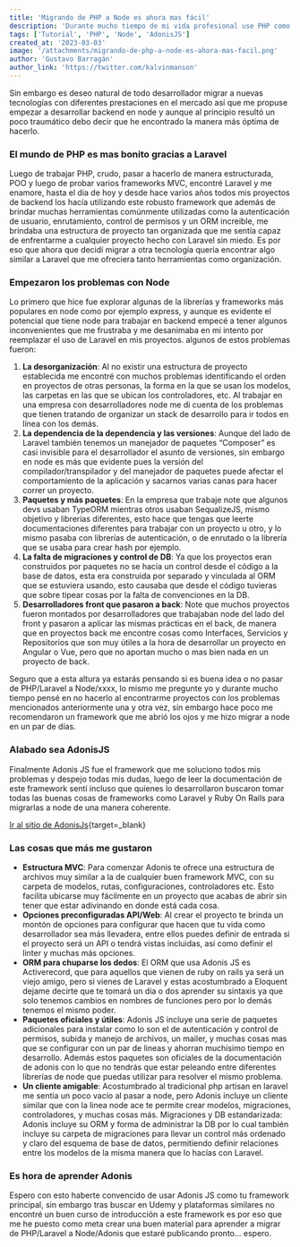 ```yaml
---
title: 'Migrando de PHP a Node es ahora mas fácil'
description: 'Durante mucho tiempo de mi vida profesional use PHP como mi lenguaje principal de desarrollo para backend, al ser un lenguaje de tipado dinámico su curva de aprendizaje es muy corta y la comunidad alrededor de este lenguaje es tan robusta que puedo pensar que todo problema que se pueda presentar en PHP ya lo encontraremos resuelto en StackOverFlow.'
tags: ['Tutorial', 'PHP', 'Node', 'AdonisJS']
created_at: '2023-03-03'
image: '/attachments/migrando-de-php-a-node-es-ahora-mas-facil.png'
author: 'Gustavo Barragán'
author_link: 'https://twitter.com/kalvinmanson'
---
```

Sin embargo es deseo natural de todo desarrollador migrar a nuevas tecnologías con diferentes prestaciones en el mercado así que me propuse empezar a desarrollar backend en node y aunque al principio resultó un poco traumático debo decir que he encontrado la manera más óptima de hacerlo.

### El mundo de PHP es mas bonito gracias a Laravel

Luego de trabajar PHP, crudo, pasar a hacerlo de manera estructurada, POO y luego de probar varios frameworks MVC, encontré Laravel y me enamore, hasta el dia de hoy y desde hace varios años todos mis proyectos de backend los hacía utilizando este robusto framework que además de brindar muchas herramientas comúnmente utilizadas como la autenticación de usuario, enrutamiento, control de permisos y un ORM increible, me brindaba una estructura de proyecto tan organizada que me sentía capaz de enfrentarme a cualquier proyecto hecho con Laravel sin miedo. Es por eso que ahora que decidí migrar a otra tecnología quería encontrar algo similar a Laravel que me ofreciera tanto herramientas como organización.

### Empezaron los problemas con Node

Lo primero que hice fue explorar algunas de la librerías y frameworks más populares en node como por ejemplo express, y aunque es evidente el potencial que tiene node para trabajar en backend empecé a tener algunos inconvenientes que me frustraba y me desanimaba en mi intento por reemplazar el uso de Laravel en mis proyectos. algunos de estos problemas fueron:

1. **La desorganización**:  Al no existir una estructura de proyecto establecida me encontré con muchos problemas identificando el orden en proyectos de otras personas, la forma en la que se usan los modelos, las carpetas en las que se ubican los controladores, etc. Al trabajar en una empresa con desarrolladores node me di cuenta de los problemas que tienen tratando de organizar un stack de desarrollo para ir todos en línea con los demás.
2. **La dependencia de la dependencia y las versiones**: Aunque del lado de Laravel también tenemos un manejador de paquetes “Composer” es casi invisible para el desarrollador el asunto de versiones, sin embargo en node es más que evidente pues la versión del compilador/transpilador y del manejador de paquetes puede afectar el comportamiento de la aplicación y sacarnos varias canas para hacer correr un proyecto.
3. **Paquetes y más paquetes**: En la empresa que trabaje note que algunos devs usaban TypeORM mientras otros usaban SequalizeJS, mismo objetivo y librerías diferentes, esto hace que tengas que leerte documentaciones diferentes para trabajar con un proyecto u otro, y lo mismo pasaba con librerías de autenticación, o de enrutado o la librería que se usaba para crear hash por ejemplo.
4. **La falta de migraciones y control de DB**: Ya que los proyectos eran construidos por paquetes no se hacia un control desde el código a la base de datos, esta era construida por separado y vinculada al ORM que se estuviera usando, esto causaba que desde el código tuvieras que sobre tipear cosas por la falta de convenciones en la DB.
5. **Desarrolladores front que pasaron a back**: Note que muchos proyectos fueron montados por desarrolladores que trabajaban node del lado del front y pasaron a aplicar las mismas prácticas en el back, de manera que en proyectos back me encontre cosas como Interfaces, Servicios y Repositorios que son muy útiles a la hora de desarrollar un proyecto en Angular o Vue, pero que no aportan mucho o mas bien nada en un proyecto de back.

Seguro que a esta altura ya estarás pensando si es buena idea o no pasar de PHP/Laravel a Node/xxxx, lo mismo me pregunte yo y durante mucho tiempo pensé en no hacerlo al encontrarme proyectos con los problemas mencionados anteriormente una y otra vez, sin embargo hace poco me recomendaron un framework que me abrió los ojos y me hizo migrar a node en un par de días.

### Alabado sea AdonisJS
Finalmente Adonis JS fue el framework que me soluciono todos mis problemas y despejo todas mis dudas, luego de leer la documentación de este framework sentí incluso que quienes lo desarrollaron buscaron tomar todas las buenas cosas de frameworks como Laravel y Ruby On Rails para migrarlas a node de una manera coherente.

[Ir al sitio de AdonisJs](https://adonisjs.com/){target=_blank}

### Las cosas que más me gustaron
- **Estructura MVC**: Para comenzar Adonis te ofrece una estructura de archivos muy similar a la de cualquier buen framework MVC, con su carpeta de modelos, rutas, configuraciones, controladores etc. Esto facilita ubicarse muy fácilmente en un proyecto que acabas de abrir sin tener que estar adivinando en donde está cada cosa. 
- **Opciones preconfiguradas API/Web**: Al crear el proyecto te brinda un montón de opciones para configurar que hacen que tu vida como desarrollador sea más llevadera, entre ellos puedes definir de entrada si el proyecto será un API o tendrá vistas incluidas, así como definir el linter y muchas más opciones.
- **ORM para chuparse los dedos**: El ORM que usa Adonis JS es Activerecord, que para aquellos que vienen de ruby on rails ya será un viejo amigo, pero si vienes de Laravel y estas acostumbrado a Eloquent dejame decirte que te tomará un dia o dos aprender su sintaxis ya que solo tenemos cambios en nombres de funciones pero por lo demás tenemos el mismo poder.
- **Paquetes oficiales y útiles**: Adonis JS incluye una serie de paquetes adicionales para instalar como lo son el de autenticación y control de permisos, subida y manejo de archivos, un mailer, y muchas cosas mas que se configurar con un par de lineas y ahorran muchísimo tiempo en desarrollo. Además estos paquetes son oficiales de la documentación de adonis con lo que no tendrás que estar peleando entre diferentes librerías de node que puedas utilizar para resolver el mismo problema.
- **Un cliente amigable**: Acostumbrado al tradicional php artisan en laravel me sentia un poco vacío al pasar a node, pero Adonis incluye un cliente similar que con la linea node ace te permite crear modelos, migraciones, controladores, y muchas cosas más.
Migraciones y DB estandarizada: Adonis incluye su ORM y forma de administrar la DB por lo cual también incluye su carpeta de migraciones para llevar un control más ordenado y claro del esquema de base de datos, permitiendo definir relaciones entre los modelos de la misma manera que lo hacías con Laravel.

### Es hora de aprender Adonis

Espero con esto haberte convencido de usar Adonis JS como tu framework principal, sin embargo tras buscar en Udemy y plataformas similares no encontré un buen curso de introducción a este framework es por eso que me he puesto como meta crear una buen material para aprender a migrar de PHP/Laravel a Node/Adonis que estaré publicando pronto… espero.